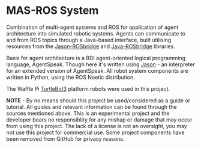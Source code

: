 # MAS-ROS System

Combination of multi-agent systems and ROS for application of agent architecture into simulated robotic systems. Agents can communicate to and from ROS topics through a Java-based interface, built utilising resources from the [Jason-ROSbridge](https://github.com/rafaelcaue/jason-rosbridge) and [Java-ROSbridge](https://github.com/h2r/java_rosbridge) libraries.

Basis for agent architecture is a BDI agent-oriented logical programming language, AgentSpeak. Though here it's written using [Jason](https://github.com/jason-lang/jason) - an interpreter for an extended version of AgentSpeak. All robot system components are written in Python, using the ROS Noetic distribution.

The Waffle Pi [TurtleBot3](https://emanual.robotis.com/docs/en/platform/turtlebot3/overview/) platform robots were used in this project.


**NOTE** - By no means should this project be used/considered as a guide or tutorial. All guides and relevant information can be found through the sources mentioned above. This is an experimental project and the developer bears no responsiblity for any mishap or damage that may occur from using this project. The lack of a license is not an oversight, you may not use this project for commercial use. Some project components have been removed from GitHub for privacy reasons.
